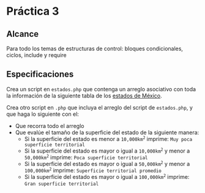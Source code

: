 # Práctica 3

## Alcance

Para todo los temas de estructuras de control: bloques condicionales, ciclos, include y require

## Especificaciones

Crea un script en `estados.php` que contenga un arreglo asociativo con toda la información de la siguiente tabla de los [estados de México](https://www.sport-histoire.fr/es/Geografia/Lista_estados_Mexico.php).

Crea otro script en `.php` que incluya el arreglo del script de `estados.php`, y que haga lo siguiente con el:
* Que recorra todo el arreglo
* Que evalúe el tamaño de la superficie del estado de la siguiente manera:
  * Si la superficie del estado es menor a <code>10,000km<sup>2</sup></code> imprime: `Muy poca superficie territorial`
  * Si la superficie del estado es mayor o igual a <code>10,000km<sup>2</sup></code> y menor a <code>50,000km<sup>2</sup></code> imprime: `Poca superficie territorial`
  * Si la superficie del estado es mayor o igual a <code>50,000km<sup>2</sup></code> y menor a <code>100,000km<sup>2</sup></code> imprime: `Superficie territorial promedio`
  * Si la superficie del estado es mayor o igual a <code>100,000km<sup>2</sup></code> imprime: `Gran superficie territorial`